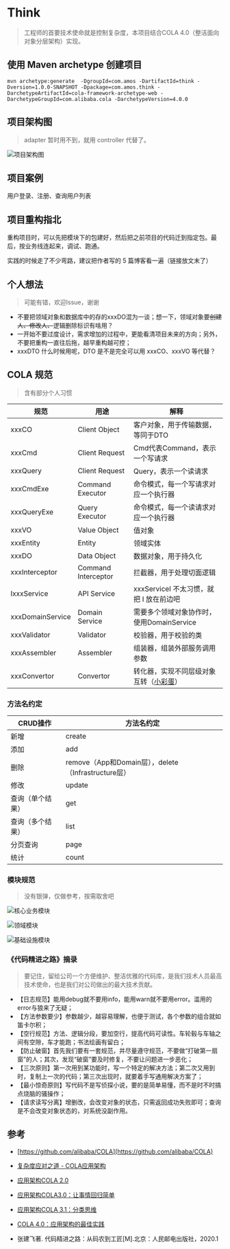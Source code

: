 # Think

> 工程师的首要技术使命就是控制复杂度，本项目结合COLA 4.0（整洁面向对象分层架构）实现。

## 使用 Maven archetype 创建项目

```shell
mvn archetype:generate  -DgroupId=com.amos -DartifactId=think -Dversion=1.0.0-SNAPSHOT -Dpackage=com.amos.think -DarchetypeArtifactId=cola-framework-archetype-web -DarchetypeGroupId=com.alibaba.cola -DarchetypeVersion=4.0.0
```

## 项目架构图

> adapter 暂时用不到，就用 controller 代替了。

![项目架构图](doc/image/framework.png)

## 项目案例

用户登录、注册、查询用户列表

## 项目重构指北

重构项目时，可以先把模块下的包建好，然后把之前项目的代码迁到指定包。最后，按业务线连起来，调试、跑通。

实践的时候走了不少弯路，建议把作者写的 5 篇博客看一遍（链接放文末了）

## 个人想法

> 可能有错，欢迎Issue，谢谢

- 不要把领域对象和数据库中的存的xxxDO混为一谈；想一下，领域对象要~~创建人、修改人、~~逻辑删除标识有啥用？
- 一开始不要过度设计，需求增加的过程中，更能看清项目未来的方向；另外，不要把重构一直往后拖，越早重构越可控；
- xxxDTO 什么时候用呢，DTO 是不是完全可以用 xxxCO、xxxVO 等代替？

## COLA 规范

> 含有部分个人习惯

|规范|用途|解释|
|---|---|---|
|xxxCO| Client Object | 客户对象，用于传输数据，等同于DTO |
|xxxCmd| Client Request | Cmd代表Command，表示一个写请求 |
|xxxQuery| Client Request | Query，表示一个读请求 |
|xxxCmdExe| Command Executor | 命令模式，每一个写请求对应一个执行器 |
|xxxQueryExe| Query Executor | 命令模式，每一个读请求对应一个执行器 |
|xxxVO| Value Object | 值对象 |
|xxxEntity| Entity | 领域实体 |
|xxxDO| Data Object | 数据对象，用于持久化 |
|xxxInterceptor| Command Interceptor | 拦截器，用于处理切面逻辑 |
|IxxxService| API Service | xxxServiceI 不太习惯，就把 I 放在前边吧 |
|xxxDomainService| Domain Service | 需要多个领域对象协作时，使用DomainService |
|xxxValidator| Validator | 校验器，用于校验的类 |
|xxxAssembler| Assembler | 组装器，组装外部服务调用参数 |
|xxxConvertor| Convertor | 转化器，实现不同层级对象互转（[小彩蛋](./doc/README.md#Convertor)） |

### 方法名约定

|CRUD操作| 方法名约定 |
|---|---|
|新增| create |
|添加| add |
|删除| remove（App和Domain层），delete（Infrastructure层） |
|修改| update |
|查询（单个结果） | get |
|查询（多个结果） | list |
|分页查询| page |
|统计| count |

### 模块规范

> 没有银弹，仅做参考，按需取舍吧

![核心业务模块](doc/image/module-app.png)

![领域模块](doc/image/module-domain.png)

![基础设施模块](doc/image/module-infra.png)

### 《代码精进之路》摘录

> 要记住，留给公司一个方便维护、整洁优雅的代码库，是我们技术人员最高技术使命，也是我们对公司做出的最大技术贡献。

- 【日志规范】能用debug就不要用info，能用warn就不要用error。滥用的error与狼来了无疑；
- 【方法参数要少】参数越少，越容易理解，也便于测试，各个参数的组合就如笛卡尔积；
- 【空行规范】方法、逻辑分段，要加空行，提高代码可读性。车轮毂与车轴之间有空隙，车才能跑；书法绘画有留白；
- 【防止破窗】首先我们要有一套规范，并尽量遵守规范，不要做“打破第一扇窗”的人；其次，发现“破窗”要及时修复，不要让问题进一步恶化；
- 【三次原则】第一次用到某功能时，写一个特定的解决方法；第二次又用到时，复制上一次的代码；第三次出现时，就要着手写通用解决方案了；
- 【最小惊奇原则】写代码不是写侦探小说，要的是简单易懂，而不是时不时搞点烧脑的骚操作；
- 【请求读写分离】增删改，会改变对象的状态，只需返回成功失败即可；查询是不会改变对象状态的，对系统没副作用。

## 参考

- [https://github.com/alibaba/COLA](https://github.com/alibaba/COLA)

- [复杂度应对之道 - COLA应用架构](https://blog.csdn.net/significantfrank/article/details/85785565)
- [应用架构COLA 2.0](https://blog.csdn.net/significantfrank/article/details/100074716)
- [应用架构COLA3.0：让事情回归简单](https://blog.csdn.net/significantfrank/article/details/106976804)
- [应用架构COLA 3.1：分类思维](https://blog.csdn.net/significantfrank/article/details/109529311)
- [COLA 4.0：应用架构的最佳实践](https://blog.csdn.net/significantfrank/article/details/110934799)

- 张建飞著. 代码精进之路：从码农到工匠[M].北京：人民邮电出版社，2020.1
